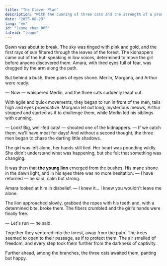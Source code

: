 ```yaml
---
title: "The Clever Plan"
description: "With the cunning of three cats and the strength of a promise kept, the lion frees the girl. Thus fear becomes an ally, friendship becomes salvation, and destiny turns into legend."
date: "2025-08-29"
lang: "en"
id: "leone_chap_005"
taleid: "leone"
---
```


Dawn was about to break. The sky was tinged with pink and gold, and the first rays of sun filtered through the leaves of the forest. The kidnappers came out of the hut: speaking in low voices, determined to move the girl before anyone discovered them.
Amara, with tired eyes full of fear, was dragged by the arm along the path.

But behind a bush, three pairs of eyes shone.
Merlin, Morgana, and Arthur were ready.

— Now — whispered Merlin, and the three cats suddenly leapt out.

With agile and quick movements, they began to run in front of the men, tails high and eyes provocative. Morgana let out long, mysterious meows, Arthur stopped and started as if to challenge them, while Merlin led his siblings with cunning.

— Look! Big, well-fed cats! — shouted one of the kidnappers. — If we catch them, we'll have meat for days!
And without a second thought, the three men began to chase the darting little shadows.

The girl was left alone, her hands still tied. Her heart was pounding wildly. She didn't understand what was happening, but she felt that something was changing.

It was then that **the young lion** emerged from the bushes.
His mane shone in the dawn light, and in his eyes there was no more hesitation.
— I have returned — he said, calm but strong.

Amara looked at him in disbelief. — I knew it... I knew you wouldn't leave me alone.

The lion approached slowly, grabbed the ropes with his teeth and, with a determined bite, broke them. The fibers crumbled and the girl's hands were finally free.

— Let's run — he said.

Together they ventured into the forest, away from the path. The trees seemed to open to their passage, as if to protect them. The air smelled of freedom, and every step took them further from the darkness of captivity.

Further ahead, among the branches, the three cats awaited them, panting but happy.
